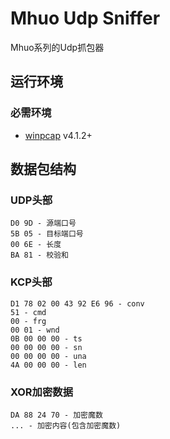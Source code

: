 # Mhuo Udp Sniffer
Mhuo系列的Udp抓包器

## 运行环境

### 必需环境
- [winpcap](https://www.winpcap.org/) v4.1.2+


## 数据包结构
### UDP头部
```
D0 9D - 源端口号
5B 05 - 目标端口号
00 6E - 长度
BA 81 - 校验和
```

### KCP头部
```
D1 78 02 00 43 92 E6 96 - conv
51 - cmd
00 - frg
00 01 - wnd
0B 00 00 00 - ts
00 00 00 00 - sn
00 00 00 00 - una
4A 00 00 00 - len
```

### XOR加密数据
```
DA 88 24 70 - 加密魔数
... - 加密内容(包含加密魔数)
```
